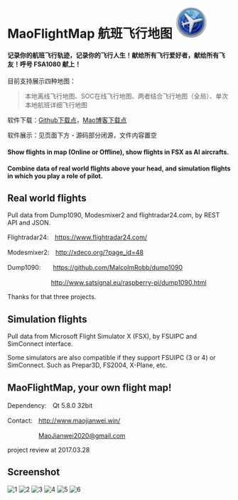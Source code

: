 # MaoFlightMap 航班飞行地图 ![MaoFlightMap](https://github.com/MaoJianwei/MaoFlightMap/raw/master/icon.jpg)

#### 记录你的航班飞行轨迹，记录你的飞行人生！献给所有飞行爱好者，献给所有飞友！呼号 FSA1080 献上！

目前支持展示四种地图：
> 本地离线飞行地图、SOC在线飞行地图、两者结合飞行地图（全局）、单次本地航班详细飞行地图

软件下载：[Github下载点](https://raw.githubusercontent.com/MaoJianwei/Mao_Software_Station/master/%E5%A4%A7%E6%AF%9B%E8%88%AA%E7%8F%AD%E9%A3%9E%E8%A1%8C%E5%9C%B0%E5%9B%BEv1.5.zip)，[Mao博客下载点](https://www.maojianwei.com/MaoSoftware/)

软件展示：见页面下方 - 源码部分闭源，文件内容置空

#### Show flights in map (Online or Offline), show flights in FSX as AI aircrafts.
#### Combine data of real world flights above your head, and simulation flights in which you play a role of pilot.


## Real world flights

Pull data from Dump1090, Modesmixer2 and flightradar24.com, by REST API and JSON.

Flightradar24:　https://www.flightradar24.com/

Modesmixer2:　http://xdeco.org/?page_id=48

Dump1090:　　https://github.com/MalcolmRobb/dump1090

　　　　　　　http://www.satsignal.eu/raspberry-pi/dump1090.html
       
Thanks for that three projects.

## Simulation flights

Pull data from Microsoft Flight Simulator X (FSX), by FSUIPC and SimConnect interface.

Some simulators are also compatible if they support FSUIPC (3 or 4) or SimConnect. Such as Prepar3D, FS2004, X-Plane, etc.

## MaoFlightMap, your own flight map!

Dependency:　Qt 5.8.0 32bit

Contact:　http://www.maojianwei.win/

　　　　　MaoJianwei2020@gmail.com

project review at 2017.03.28

## Screenshot
![1](https://github.com/MaoJianwei/MaoFlightMap_FSX_Dump1090_Modesmixer_Flightradar24/raw/master/githubResource/1.jpg)
![2](https://github.com/MaoJianwei/MaoFlightMap_FSX_Dump1090_Modesmixer_Flightradar24/raw/master/githubResource/2.jpg)
![3](https://github.com/MaoJianwei/MaoFlightMap_FSX_Dump1090_Modesmixer_Flightradar24/raw/master/githubResource/3.jpg)
![4](https://github.com/MaoJianwei/MaoFlightMap_FSX_Dump1090_Modesmixer_Flightradar24/raw/master/githubResource/4.jpg)
![5](https://github.com/MaoJianwei/MaoFlightMap_FSX_Dump1090_Modesmixer_Flightradar24/raw/master/githubResource/5.jpg)
![6](https://github.com/MaoJianwei/MaoFlightMap_FSX_Dump1090_Modesmixer_Flightradar24/raw/master/githubResource/6.jpg)
